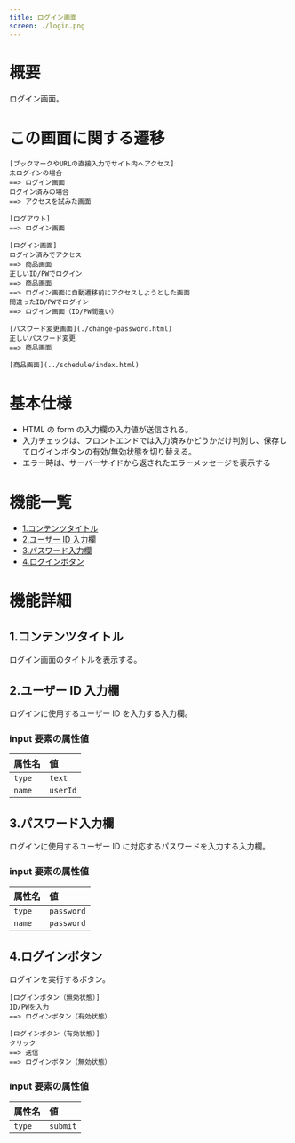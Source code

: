 ```yaml
---
title: ログイン画面
screen: ./login.png
---
```


# 概要

ログイン画面。

# この画面に関する遷移

```uiflows
[ブックマークやURLの直接入力でサイト内へアクセス]
未ログインの場合
==> ログイン画面
ログイン済みの場合
==> アクセスを試みた画面

[ログアウト]
==> ログイン画面

[ログイン画面]
ログイン済みでアクセス
==> 商品画面
正しいID/PWでログイン
==> 商品画面
==> ログイン画面に自動遷移前にアクセスしようとした画面
間違ったID/PWでログイン
==> ログイン画面（ID/PW間違い）

[パスワード変更画面](./change-password.html)
正しいパスワード変更
==> 商品画面

[商品画面](../schedule/index.html)
```

# 基本仕様

-   HTML の form の入力欄の入力値が送信される。
-   入力チェックは、フロントエンドでは入力済みかどうかだけ判別し、保存してログインボタンの有効/無効状態を切り替える。
-   エラー時は、サーバーサイドから返されたエラーメッセージを表示する

# 機能一覧

-   [1.コンテンツタイトル](#1.コンテンツタイトル)
-   [2.ユーザー ID 入力欄](#2.ユーザーID入力欄)
-   [3.パスワード入力欄](#3.パスワード入力欄)
-   [4.ログインボタン](#4.ログインボタン)

# 機能詳細

## 1.コンテンツタイトル

ログイン画面のタイトルを表示する。

## 2.ユーザー ID 入力欄

ログインに使用するユーザー ID を入力する入力欄。

### input 要素の属性値

| 属性名 | 値       |
| :----- | :------- |
| `type` | `text`   |
| `name` | `userId` |

## 3.パスワード入力欄

ログインに使用するユーザー ID に対応するパスワードを入力する入力欄。

### input 要素の属性値

| 属性名 | 値         |
| :----- | :--------- |
| `type` | `password` |
| `name` | `password` |

## 4.ログインボタン

ログインを実行するボタン。

```uiflows
[ログインボタン（無効状態）]
ID/PWを入力
==> ログインボタン（有効状態）

[ログインボタン（有効状態）]
クリック
==> 送信
==> ログインボタン（無効状態）
```

### input 要素の属性値

| 属性名 | 値       |
| :----- | :------- |
| `type` | `submit` |
